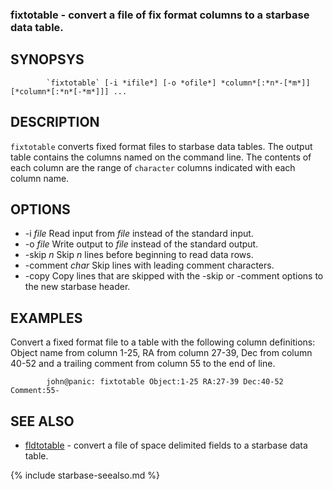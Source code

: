 
### fixtotable - convert a file of fix format columns to a starbase data table.

SYNOPSYS
--------

```
        `fixtotable` [-i *ifile*] [-o *ofile*] *column*[:*n*-[*m*]] [*column*[:*n*[-*m*]]] ...
```

DESCRIPTION
-----------

`fixtotable` converts fixed format files to starbase data tables.  The output
table contains the columns named on the command line.  The contents of each
column are the range of `character` columns indicated with each column name.

OPTIONS
-------


- -i *file* Read input from *file* instead of the standard input.
- -o *file* Write output to *file* instead of the standard output.
- -skip *n* Skip *n* lines before beginning to read data rows.
- -comment *char* Skip lines with leading comment characters.
- -copy Copy lines that are skipped with the -skip or -comment options
         to the new starbase header.


EXAMPLES
--------

Convert a fixed format file to a table with the following column definitions:
Object name from column 1-25, RA from column 27-39, Dec from column 40-52 and 
a trailing comment from column 55 to the end of line.

```
        john@panic: fixtotable Object:1-25 RA:27-39 Dec:40-52 Comment:55-
```


SEE ALSO
--------

- [fldtotable](fldtotable.html) - convert a file of space delimited fields to a starbase data table.


{% include starbase-seealso.md %}
